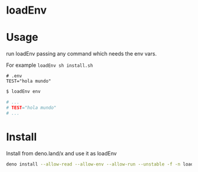 # loadEnv

# Usage

run loadEnv passing any command which needs the env vars.

For example `loadEnv sh install.sh`


```.env
# .env
TEST="hola mundo"
```
```sh
$ loadEnv env

# ...
# TEST="hola mundo"
# ...
```

# Install

Install from deno.land/x and use it as loadEnv
```sh
deno install --allow-read --allow-env --allow-run --unstable -f -n loadEnv https://deno.land/x/loadenv/main.ts
```
